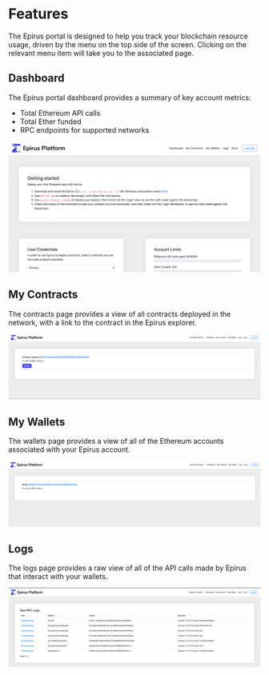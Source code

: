 # Features

The Epirus portal is designed to help you track your blockchain resource usage, driven by the menu on the top side of the screen. 
Clicking on the relevant menu item will take you to the associated page.

## Dashboard

The Epirus portal dashboard provides a summary of key account metrics:

- Total Ethereum API calls
- Total Ether funded
- RPC endpoints for supported networks

![Epirus Portal dashboard](./img/dashboard.png)

## My Contracts

The contracts page provides a view of all contracts deployed in the network, with a link to the contract in the Epirus explorer.

![Epirus Portal dashboard](./img/contracts.png)

## My Wallets

The wallets page provides a view of all of the Ethereum accounts associated with your Epirus account. 

![Epirus Portal dashboard](./img/wallets.png)

## Logs

The logs page provides a raw view of all of the API calls made by Epirus that interact with your wallets.

![Epirus Portal dashboard](./img/logs.png)

